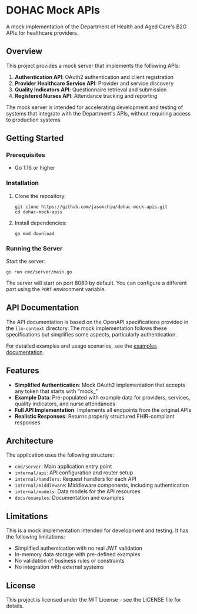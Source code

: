 # DOHAC Mock APIs

A mock implementation of the Department of Health and Aged Care's B2G APIs for healthcare providers.

## Overview

This project provides a mock server that implements the following APIs:

1. **Authentication API**: OAuth2 authentication and client registration
2. **Provider Healthcare Service API**: Provider and service discovery 
3. **Quality Indicators API**: Questionnaire retrieval and submission
4. **Registered Nurses API**: Attendance tracking and reporting

The mock server is intended for accelerating development and testing of systems that integrate with the Department's APIs, without requiring access to production systems.

## Getting Started

### Prerequisites

- Go 1.16 or higher

### Installation

1. Clone the repository:
   ```
   git clone https://github.com/jasonchiu/dohac-mock-apis.git
   cd dohac-mock-apis
   ```

2. Install dependencies:
   ```
   go mod download
   ```

### Running the Server

Start the server:
```
go run cmd/server/main.go
```

The server will start on port 8080 by default. You can configure a different port using the `PORT` environment variable.

## API Documentation

The API documentation is based on the OpenAPI specifications provided in the `llm-context` directory. The mock implementation follows these specifications but simplifies some aspects, particularly authentication.

For detailed examples and usage scenarios, see the [examples documentation](docs/examples/README.md).

## Features

- **Simplified Authentication**: Mock OAuth2 implementation that accepts any token that starts with "mock_"
- **Example Data**: Pre-populated with example data for providers, services, quality indicators, and nurse attendances
- **Full API Implementation**: Implements all endpoints from the original APIs
- **Realistic Responses**: Returns properly structured FHIR-compliant responses

## Architecture

The application uses the following structure:

- `cmd/server`: Main application entry point
- `internal/api`: API configuration and router setup
- `internal/handlers`: Request handlers for each API
- `internal/middleware`: Middleware components, including authentication
- `internal/models`: Data models for the API resources
- `docs/examples`: Documentation and examples

## Limitations

This is a mock implementation intended for development and testing. It has the following limitations:

- Simplified authentication with no real JWT validation
- In-memory data storage with pre-defined examples
- No validation of business rules or constraints
- No integration with external systems

## License

This project is licensed under the MIT License - see the LICENSE file for details.